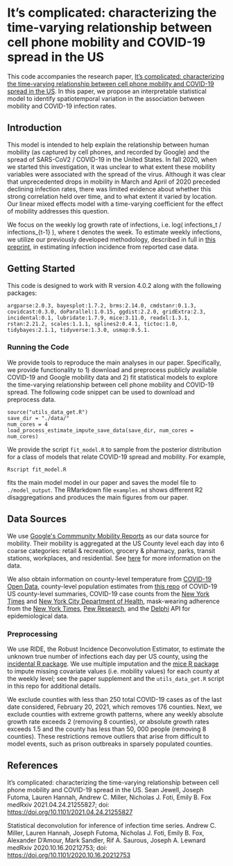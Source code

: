 # It’s complicated: characterizing the time-varying relationship between cell phone mobility and COVID-19 spread in the US

This code accompanies the research paper, [It’s complicated: characterizing the time-varying relationship between cell phone mobility and COVID-19 spread in the US](https://www.medrxiv.org/content/10.1101/2021.04.24.21255827v1). In this paper, we propose an interpretable statistical model to identify spatiotemporal variation in the association between mobility and COVID-19 infection rates.

## Introduction

This model is intended to help explain the relationship between human mobility (as captured by cell phones, and recorded by Google) and the spread of SARS-CoV2 / COVID-19 in the United States. In fall 2020, when we started this investigation, it was unclear to what extent these mobility variables were associated with the spread of the virus.  Although it was clear that unprecedented drops in mobility in March and April of 2020 preceded declining infection rates, there was limited evidence about whether this strong correlation held over time, and to what extent it varied by location. Our linear mixed effects model with a time-varying coefficient for the effect of mobility addresses this question. 

We focus on the weekly log growth rate of infections, i.e. log( infections_t / infections_{t-1} ), where t denotes the week.  To estimate weekly infections, we utilize our previously developed methodology, described in full in [this preprint](https://www.medrxiv.org/content/10.1101/2020.10.16.20212753v1.full), in estimating infection incidence from reported case data.  

## Getting Started 

This code is designed to work with R version 4.0.2 along with the following packages:

```
argparse:2.0.3, bayesplot:1.7.2, brms:2.14.0, cmdstanr:0.1.3, covidcast:0.3.0, doParallel:1.0.15, ggdist:2.2.0, gridExtra:2.3, incidental:0.1, lubridate:1.7.9, mice:3.11.0, readxl:1.3.1, rstan:2.21.2, scales:1.1.1, splines2:0.4.1, tictoc:1.0, tidybayes:2.1.1, tidyverse:1.3.0, usmap:0.5.1.
```

### Running the Code 

We provide tools to reproduce the main analyses in our paper. Specifically, we provide functionality to 1) download and preprocess publicly available COVID-19 and Google mobility data and 2) fit statistical models to explore the time-varying relationship between cell phone mobility and COVID-19 spread. The following code snippet can be used to download and preprocess data.
```
source("utils_data_get.R")
save_dir = "./data/"
num_cores = 4
load_process_estimate_impute_save_data(save_dir, num_cores = num_cores)
```

We provide the script `fit_model.R` to sample from the posterior distribution for a class of models that relate COVID-19 spread and mobility. For example, 

```
Rscript fit_model.R 
```

fits the main model model in our paper and saves the model file to `./model_output`. The RMarkdown file `examples.md` shows different R2 disaggregations and produces the main figures from our paper. 

## Data Sources

We use [Google's Commmunity Mobility Reports](https://www.google.com/covid19/mobility/) as our data source for mobility. Their mobility is aggregated at the US County level each day into 6 coarse categories: retail & recreation, grocery & pharmacy, parks, transit stations, workplaces, and residential. See [here](https://support.google.com/covid19-mobility/answer/9825414?hl=en&ref_topic=9822927) for more information on the data.

We also obtain information on county-level temperature from [COVID-19 Open Data](https://github.com/GoogleCloudPlatform/covid-19-open-data), county-level population estimates from [this repo](https://github.com/JieYingWu/COVID-19_US_County-level_Summaries) of COVID-19 US county-level summaries, COVID-19 case counts from the [New York Times](https://github.com/nytimes/covid-19-data) and [New York City Department of Health](https://github.com/nychealth/coronavirus-data), mask-wearing adherence from the [New York Times](https://github.com/nytimes/covid-19-data/tree/master/mask-use), [Pew Research](https://www.pewresearch.org/fact-tank/2020/06/23/most-americans-say-they-regularly-wore-a-mask-in-stores-in-the-past-month-fewer-see-others-doing-it/), and the [Delphi](https://github.com/cmu-delphi/delphi-epidata) API for epidemiological data. 

### Preprocessing

We use RIDE, the Robust Incidence Deconvolution Estimator, to estimate the unknown true number of infections each day per US county, using the [incidental R package](https://cran.r-project.org/web/packages/incidental/index.html). We use multiple imputation and the [mice R package](https://cran.r-project.org/web/packages/mice/index.html) to impute missing covariate values (i.e. mobility values) for each county at the weekly level; see the paper supplement and the `utils_data_get.R` script in this repo for additional details. 

We exclude counties with less than 250 total COVID-19 cases as of the last date considered, February 20, 2021, which removes 176 counties. Next, we exclude counties with extreme growth patterns, where any weekly absolute growth rate exceeds 2 (removing 8 counties), or absolute growth rates exceeds 1.5 and the county has less than 50, 000 people (removing 8 counties). These restrictions remove outliers that arise from difficult to model events, such as prison outbreaks in sparsely populated counties.

## References 

It’s complicated: characterizing the time-varying relationship between cell phone mobility and COVID-19 spread in the US.
Sean Jewell, Joseph Futoma, Lauren Hannah, Andrew C. Miller, Nicholas J. Foti, Emily B. Fox
medRxiv 2021.04.24.21255827; doi: https://doi.org/10.1101/2021.04.24.21255827

Statistical deconvolution for inference of infection time series.
Andrew C. Miller, Lauren Hannah, Joseph Futoma, Nicholas J. Foti, Emily B. Fox, Alexander D’Amour, Mark Sandler, Rif A. Saurous, Joseph A. Lewnard 
medRxiv 2020.10.16.20212753; doi: https://doi.org/10.1101/2020.10.16.20212753
